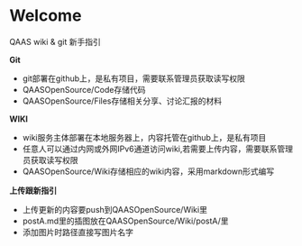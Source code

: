 # Welcome
QAAS wiki &amp; git 新手指引

**Git**
- git部署在github上，是私有项目，需要联系管理员获取读写权限
- QAASOpenSource/Code存储代码
- QAASOpenSource/Files存储相关分享、讨论汇报的材料

**WIKI**
- wiki服务主体部署在本地服务器上，内容托管在github上，是私有项目
- 任意人可以通过内网或外网IPv6通道访问wiki,若需要上传内容，需要联系管理员获取读写权限
- QAASOpenSource/Wiki存储相应的wiki内容，采用markdown形式编写

**上传跟新指引**
- 上传更新的内容要push到QAASOpenSource/Wiki里
- postA.md里的插图放在QAASOpenSource/Wiki/postA/里
- 添加图片时路径直接写图片名字

